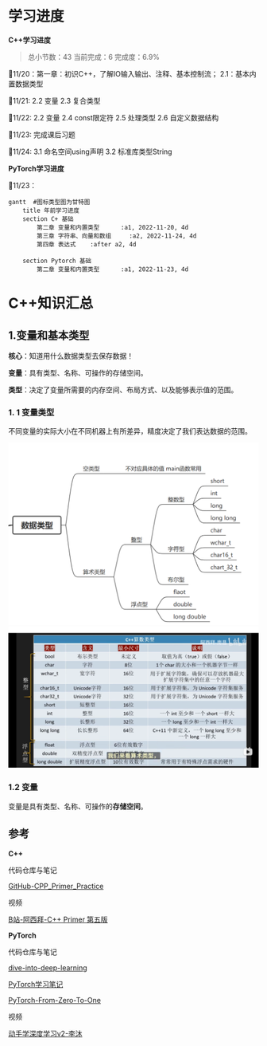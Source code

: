 # 学习进度

**C++学习进度**

> 总小节数：43  当前完成：6  完成度：6.9%

💖11/20：第一章：初识C++，了解IO输入输出、注释、基本控制流； 2.1：基本内置数据类型

💖11/21: 2.2 变量  2.3 复合类型

💖11/22: 2.2 变量  2.4 const限定符  2.5 处理类型  2.6 自定义数据结构

💖11/23: 完成课后习题

💖11/24: 3.1 命名空间using声明 3.2 标准库类型String

**PyTorch学习进度**

💖11/23：

```mermaid
gantt  #图标类型图为甘特图
    title 年前学习进度
    section C+ 基础
        第二章 变量和内置类型      :a1, 2022-11-20, 4d
        第三章 字符串、向量和数组     :a2, 2022-11-24, 4d
        第四章 表达式    :after a2, 4d
       
    section Pytorch 基础
        第二章 变量和内置类型      :a1, 2022-11-23, 4d
```



# C++知识汇总  

## 1.变量和基本类型

**核心**：知道用什么数据类型去保存数据！

**变量**：具有类型、名称、可操作的存储空间。

**类型**：决定了变量所需要的内存空间、布局方式、以及能够表示值的范围。

### 1. 1 变量类型

不同变量的实际大小在不同机器上有所差异，精度决定了我们表达数据的范围。

<img src="https://raw.githubusercontent.com/kongyan66/Img-for-md/master/img/image-20221120220257146.png" alt="image-20221120220257146" style="zoom:67%;" />

<img src="https://raw.githubusercontent.com/kongyan66/Img-for-md/master/img/image-20221120214243782.png" alt="image-20221120214243782" style="zoom: 50%;" />

### 1.2 变量

变量是具有类型、名称、可操作的**存储空间**。





## 参考

**C++**

代码仓库与笔记

[GitHub-CPP_Primer_Practice](https://github.com/applenob/Cpp_Primer_Practice)

视频

[B站-阿西拜-C++ Primer 第五版](https://www.bilibili.com/video/BV1z64y1U7hs/?p=11&spm_id_from=pageDriver&vd_source=9fd24d506f93429d3b579d92063785a2)

**PyTorch**

代码仓库与笔记

[ dive-into-deep-learning](https://github.com/Miraclelucy/dive_into_deep_learning)

[PyTorch学习笔记](https://pytorch.zhangxiann.com/1-ji-ben-gai-nian/1.3-zhang-liang-cao-zuo-yu-xian-xing-hui-gui)

[PyTorch-From-Zero-To-One](https://github.com/amusi/PyTorch-From-Zero-To-One)

视频

[动手学深度学习v2-李沐](https://space.bilibili.com/1567748478/channel/seriesdetail?sid=358497)